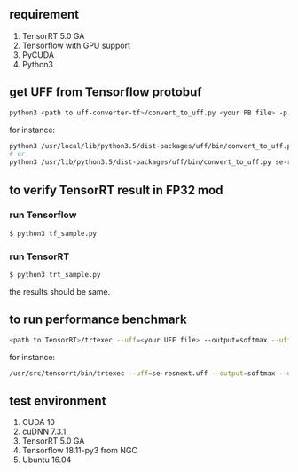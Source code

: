 ## requirement ##
1. TensorRT 5.0 GA
2. Tensorflow with GPU support
3. PyCUDA
4. Python3

## get UFF from Tensorflow protobuf ##
```sh
python3 <path to uff-converter-tf>/convert_to_uff.py <your PB file> -p preprocess.py
```

for instance:
```sh
python3 /usr/local/lib/python3.5/dist-packages/uff/bin/convert_to_uff.py se-resnext.pb -p preprocess.py
# or
python3 /usr/lib/python3.5/dist-packages/uff/bin/convert_to_uff.py se-resnext.pb -p preprocess.py
```

## to verify TensorRT result in FP32 mod 

### run Tensorflow ###
```sh
$ python3 tf_sample.py
```

### run TensorRT ###
```sh
$ python3 trt_sample.py
```

the results should be same.

## to run performance benchmark ##
```sh
<path to TensorRT>/trtexec --uff=<your UFF file> --output=softmax --uffInput=<input name>,3,224,224 --batch=<batch size>
```

for instance:
```sh
/usr/src/tensorrt/bin/trtexec --uff=se-resnext.uff --output=softmax --uffInput=tf_feed_image,3,224,224 --batch=32
```

## test environment ##
1. CUDA 10
2. cuDNN 7.3.1
3. TensorRT 5.0 GA
4. Tensorflow 18.11-py3 from NGC
5. Ubuntu 16.04
